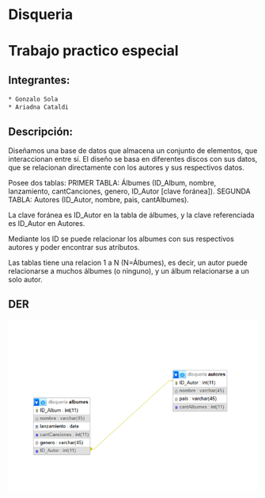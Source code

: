 # Disqueria

# Trabajo practico especial

## Integrantes:
    * Gonzalo Sola
    * Ariadna Cataldi

## Descripción:

Diseñamos una base de datos que almacena un conjunto de elementos, que interaccionan entre sí. 
El diseño se basa en diferentes discos con sus datos, que se relacionan directamente con los autores y sus respectivos datos.

Posee dos tablas:
PRIMER TABLA: Álbumes (ID_Album, nombre, lanzamiento, cantCanciones, genero, ID_Autor [clave foránea]). 
SEGUNDA TABLA: Autores (ID_Autor, nombre, pais, cantAlbumes).

La clave foránea es ID_Autor en la tabla de álbumes, y la clave referenciada es ID_Autor en Autores.

Mediante los ID se puede relacionar los albumes con sus respectivos autores y poder encontrar sus atributos.

Las tablas tiene una relacion 1 a N (N=Álbumes), es decir, un autor puede relacionarse a muchos álbumes (o ninguno), y un álbum relacionarse a un solo autor.





## DER

![Diagrama Entidad Relación](/der.png)
